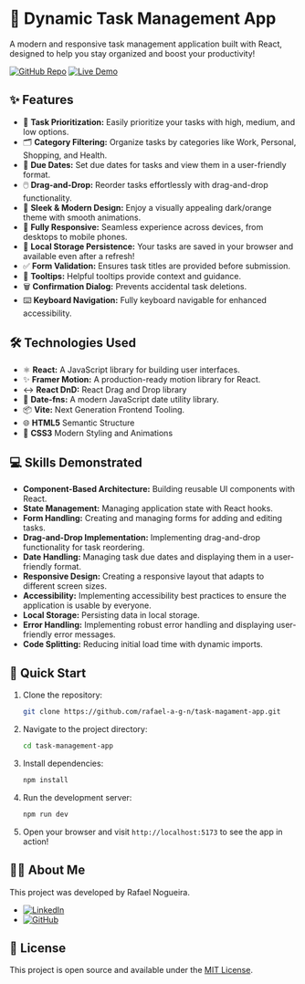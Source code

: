 # 🚀 Dynamic Task Management App

A modern and responsive task management application built with React, designed to help you stay organized and boost your productivity!

[![GitHub Repo](https://img.shields.io/badge/GitHub-Repo-blue?logo=github)](https://github.com/rafael-a-g-n/task-magament-app)
[![Live Demo](https://img.shields.io/badge/Live-Demo-green?logo=vercel)](https://task-magament-app.vercel.app/)

## ✨ Features

*   📝 **Task Prioritization:** Easily prioritize your tasks with high, medium, and low options.
*   🗂️ **Category Filtering:** Organize tasks by categories like Work, Personal, Shopping, and Health.
*   📅 **Due Dates:** Set due dates for tasks and view them in a user-friendly format.
*   🖱️ **Drag-and-Drop:** Reorder tasks effortlessly with drag-and-drop functionality.
*   🎨 **Sleek & Modern Design:** Enjoy a visually appealing dark/orange theme with smooth animations.
*   📱 **Fully Responsive:** Seamless experience across devices, from desktops to mobile phones.
*   💾 **Local Storage Persistence:** Your tasks are saved in your browser and available even after a refresh!
*   ✅ **Form Validation:** Ensures task titles are provided before submission.
*   💬 **Tooltips:** Helpful tooltips provide context and guidance.
*   🗑️ **Confirmation Dialog:** Prevents accidental task deletions.
*   ⌨️ **Keyboard Navigation:** Fully keyboard navigable for enhanced accessibility.

## 🛠️ Technologies Used

*   ⚛️ **React:** A JavaScript library for building user interfaces.
*   ✨ **Framer Motion:** A production-ready motion library for React.
*   ↔️ **React DnD:** React Drag and Drop library
*   📅 **Date-fns:** A modern JavaScript date utility library.
*   📦 **Vite:** Next Generation Frontend Tooling.
*   🌐 **HTML5** Semantic Structure
*   🎨 **CSS3** Modern Styling and Animations

## 💻 Skills Demonstrated

*   **Component-Based Architecture:** Building reusable UI components with React.
*   **State Management:** Managing application state with React hooks.
*   **Form Handling:** Creating and managing forms for adding and editing tasks.
*   **Drag-and-Drop Implementation:** Implementing drag-and-drop functionality for task reordering.
*   **Date Handling:** Managing task due dates and displaying them in a user-friendly format.
*   **Responsive Design:** Creating a responsive layout that adapts to different screen sizes.
*   **Accessibility:** Implementing accessibility best practices to ensure the application is usable by everyone.
*   **Local Storage:** Persisting data in local storage.
*   **Error Handling:** Implementing robust error handling and displaying user-friendly error messages.
*   **Code Splitting:** Reducing initial load time with dynamic imports.

## 🚀 Quick Start

1.  Clone the repository:

    ```bash
    git clone https://github.com/rafael-a-g-n/task-magament-app.git
    ```

2.  Navigate to the project directory:

    ```bash
    cd task-management-app
    ```

3.  Install dependencies:

    ```bash
    npm install
    ```

4.  Run the development server:

    ```bash
    npm run dev
    ```

5.  Open your browser and visit `http://localhost:5173` to see the app in action!

## 👨‍💻 About Me

This project was developed by Rafael Nogueira.

*   [![LinkedIn](https://img.shields.io/badge/LinkedIn-Profile-blue?logo=linkedin)](https://www.linkedin.com/in/ragn/)
*   [![GitHub](https://img.shields.io/badge/GitHub-Profile-black?logo=github)](https://github.com/rafael-a-g-n)

## 📜 License

This project is open source and available under the [MIT License](LICENSE).
